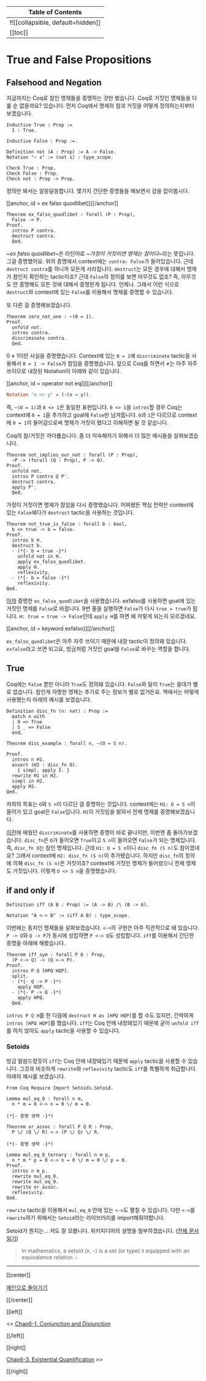| Table of Contents |
|-------------------|
|!![[collapsible, default=hidden]]  |
|[[toc]]|

# True and False Propositions

## Falsehood and Negation

지금까지는 Coq로 참인 명제들을 증명하는 것만 봤습니다. Coq로 거짓인 명제들을 다룰 순 없을까요? 있습니다. 먼저 Coq에서 명제의 참과 거짓을 어떻게 정의하는지부터 보겠습니다.

```haskell, line_num
Inductive True : Prop :=
  I : True.

Inductive False : Prop :=.

Definition not (A : Prop) := A -> False.
Notation "~ x" := (not x) : type_scope.

Check True : Prop.
Check False : Prop.
Check not : Prop -> Prop.
```

정의만 봐서는 알쏭달쏭합니다. 몇가지 간단한 증명들을 해보면서 감을 잡아봅시다.

[[anchor, id = ex falso quodlibet]][[/anchor]]

```haskell, line_num
Theorem ex_falso_quodlibet : forall (P : Prop),
  False -> P.
Proof.
  intros P contra.
  destruct contra.
  Qed.
```

~_ex falso quodlibet_~은 라틴어로 ~_가정이 거짓이면 명제는 참이다_~라는 뜻입니다. 그걸 증명했어요. 위의 증명에서 context에는 `contra: False`가 들어있습니다. 근데 `destruct contra`를 하니까 모든게 사라집니다. `destruct`는 모든 경우에 대해서 명제가 참인지 확인하는 tactic이죠? 근데 `False`의 정의를 보면 아무것도 없죠? 즉, 아무것도 안 증명해도 모든 것에 대해서 증명한게 됩니다. 언제나. 그래서 이런 식으로 `destruct`와 context에 있는 `False`를 이용해서 명제를 증명할 수 있습니다.

또 다른 걸 증명해보겠습니다.

```haskell, line_num
Theorem zero_not_one : ~(0 = 1).
Proof.
  unfold not.
  intros contra.
  discriminate contra.
  Qed.
```

0 ≠ 1이란 사실을 증명했습니다. Context에 있는 `0 = 1`에 `discriminate` tactic을 사용해서 `0 = 1 -> False`가 참임을 증명했습니다. 앞으로 Coq를 하면서 ≠는 아주 자주 쓰이므로 내장된 Notation이 아래와 같이 있습니다.

[[anchor, id = operator not eq]][[/anchor]]

```haskell
Notation "x <> y" = (~(x = y)).
```

즉, `~(0 = 1)`과 `0 <> 1`은 동일한 표현입니다. `0 <> 1`을 `intros`할 경우 Coq는 context에 `0 = 1`을 추가하고 goal에 `False`만 남겨둡니다. `0`과 `1`은 다르므로 context에 `0 = 1`이 들어감으로써 명제가 거짓이 됐다고 이해하면 될 것 같습니다.

Coq의 참/거짓은 까다롭습니다. 좀 더 익숙해지기 위해서 더 많은 예시들을 살펴보겠습니다.

```haskell, line_num
Theorem not_implies_our_not : forall (P : Prop),
  ~P -> (forall (Q : Prop), P -> Q).
Proof.
  unfold not.
  intros P contra Q P'.
  destruct contra.
  apply P'.
  Qed.
```

가정이 거짓이면 명제가 참임을 다시 증명했습니다. 어찌됐든 핵심 전략은 context에 있는 `False`에다가 `destruct` tactic을 사용하는 것입니다.

```haskell, line_num
Theorem not_true_is_false : forall b : bool,
  b <> true -> b = false.
Proof.
  intros b H.
  destruct b.
  - (*{- b = true -}*)
    unfold not in H.
    apply ex_falso_quodlibet.
    apply H.
    reflexivity.
  - (*{- b = false -}*)
    reflexivity.
Qed.
```

[아까](#exfalsoquodlibet) 증명한 `ex_falso_quodlibet`을 사용했습니다. exfalso를 사용하면 goal에 있는 거짓인 명제를 `False`로 바꿉니다. 9번 줄을 실행하면 `False`가 다시 `true = true`가 됩니다. `H: true = true -> False`인데 `apply H`를 하면 왜 저렇게 되는지 모르겠네요.

[[anchor, id = keyword exfalso]][[/anchor]]

`ex_falso_quodlibet`은 아주 자주 쓰이기 때문에 내장 tactic이 정의돼 있습니다. `exfalso`라고 쓰면 되고요, 방금처럼 거짓인 goal을 `False`로 바꾸는 역할을 합니다.

## True

Coq에는 `False` 뿐만 아니라 `True`도 정의돼 있습니다. `False`와 달리 `True`는 쓸데가 별로 없습니다. 참인게 자명한 명제는 추가로 주는 정보가 별로 없거든요. 책에서는 어떻게 사용했는지 아래의 예시를 보겠습니다.

```haskell, line_num
Definition disc_fn (n: nat) : Prop :=
  match n with
  | O => True
  | S _ => False
  end.

Theorem disc_example : forall n, ~(O = S n).

Proof.
  intros n H1.
  assert (H2 : disc_fn O).
    { simpl. apply I. }
  rewrite H1 in H2.
  simpl in H2.
  apply H2.
Qed.
```

저희의 목표는 `O`와 `S n`이 다르단 걸 증명하는 것입니다. context에는 `H1: O = S n`이 들어가 있고 goal은 `False`입니다. `H1`이 거짓임을 밝혀서 전체 명제를 증명해보겠습니다.

[이전](Chap5-2.html#keyworddiscriminate)에 배웠던 `discriminate`를 사용하면 증명이 바로 끝나지만, 이번엔 좀 돌아가보겠습니다. `disc_fn`은 `O`가 들어오면 `True`이고 `S n`이 들어오면 `False`가 되는 명제입니다. 즉, `disc_fn O`는 참인 명제입니다. 근데 `H1: O = S n`이니 `disc_fn (S n)`도 참이겠네요? 그래서 context에 `H2: disc_fn (S n)`이 추가됐습니다. 하지만 `disc_fn`의 정의에 의해 `disc_fn (S n)`은 거짓이죠? context에 거짓인 명제가 들어왔으니 전체 명제도 거짓입니다. 이렇게 `O <> S n`을 증명했습니다.

## if and only if

```haskell, line_num
Definition iff (A B : Prop) := (A -> B) /\ (B -> A).

Notation "A <-> B" := (iff A B) : type_scope.
```

이번에는 동치인 명제들을 살펴보겠습니다. `<->`의 구현은 아주 직관적으로 돼 있습니다. `P -> Q`와 `Q -> P`가 동시에 성립하면 `P <-> Q`도 성립합니다. `iff`를 이용해서 간단한 증명을 아래에 해봤습니다.

```haskell, line_num
Theorem iff_sym : forall P Q : Prop,
  (P <-> Q) -> (Q <-> P).
Proof.
  intros P Q [HPQ HQP].
  split.
  - (*{- Q -> P -}*)
    apply HQP.
  - (*{- P -> Q -}*)
    apply HPQ.
  Qed.
```

`intros P Q H`를 한 다음에 `destruct H as [HPQ HQP]`를 할 수도 있지만, 간략하게 `intros [HPQ HQP]`를 했습니다. `iff`는 Coq 안에 내장돼있기 때문에 굳이 `unfold iff`를 하지 않아도 `apply` tactic을 사용할 수 있습니다.

### Setoids

방금 말씀드렸듯이 `iff`는 Coq 안에 내장돼있기 때문에 `apply` tactic을 사용할 수 있습니다. 그것과 비슷하게 `rewrite`와 `reflexivity` tactic도 `iff`를 특별하게 취급합니다. 아래의 예시를 보겠습니다.

```haskell, line_num
From Coq Require Import Setoids.Setoid.

Lemma mul_eq_0 : forall n m,
  n * m = 0 <-> n = 0 \/ m = 0.

(*{- 증명 생략 -}*)

Theorem or_assoc : forall P Q R : Prop,
  P \/ (Q \/ R) <-> (P \/ Q) \/ R.

(*{- 증명 생략 -}*)

Lemma mul_eq_0_ternary : forall n m p,
  n * m * p = 0 <-> n = 0 \/ m = 0 \/ p = 0.
Proof.
  intros n m p.
  rewrite mul_eq_0.
  rewrite mul_eq_0.
  rewrite or_assoc.
  reflexivity.
Qed.
```

`rewrite` tactic을 이용해서 `mul_eq_0` 안에 있는 `<->`도 펼칠 수 있습니다. 다만 `<->`를 `rewrite`하기 위해서는 `Setoid`라는 라이브러리를 import해줘야합니다.

Setoid가 뭔지는... 저도 잘 모릅니다. 위키피디아의 설명을 첨부하겠습니다. ([전체 문서 읽기](https://en.wikipedia.org/wiki/Setoid))

> In mathematics, a setoid (`X`, `~`) is a set (or type) `X` equipped with an equivalence relation `~`.

---

[[center]]

[메인으로 돌아가기](index.html)

[[/center]]

[[left]]

<< [Chap6-1. Conjunction and Disjunction](Chap6-1.html)

[[/left]]

[[right]]

[Chap6-3. Existential Quantification](Chap6-3.html) >>

[[/right]]